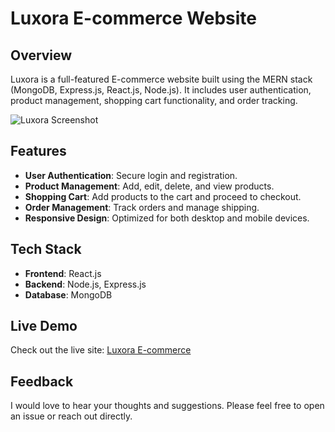 # Luxora E-commerce Website

## Overview
Luxora is a full-featured E-commerce website built using the MERN stack (MongoDB, Express.js, React.js, Node.js). It includes user authentication, product management, shopping cart functionality, and order tracking.

![Luxora Screenshot]()

## Features
- **User Authentication**: Secure login and registration.
- **Product Management**: Add, edit, delete, and view products.
- **Shopping Cart**: Add products to the cart and proceed to checkout.
- **Order Management**: Track orders and manage shipping.
- **Responsive Design**: Optimized for both desktop and mobile devices.

## Tech Stack
- **Frontend**: React.js
- **Backend**: Node.js, Express.js
- **Database**: MongoDB

## Live Demo
Check out the live site: [Luxora E-commerce](https://ecommerce-beta-beige-77.vercel.app)

## Feedback
I would love to hear your thoughts and suggestions. Please feel free to open an issue or reach out directly.
